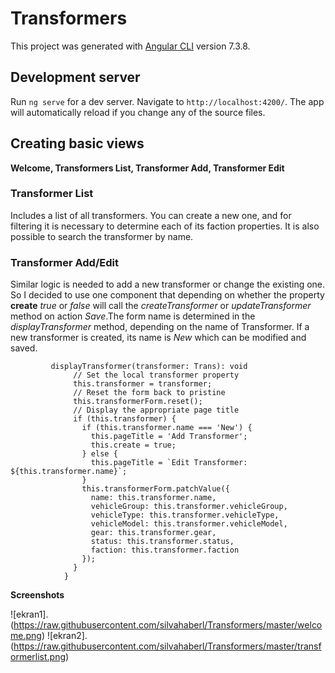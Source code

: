 # Transformers

This project was generated with [Angular CLI](https://github.com/angular/angular-cli) version 7.3.8.

## Development server

Run `ng serve` for a dev server. Navigate to `http://localhost:4200/`. The app will automatically reload if you change any of the source files.


## Creating basic views 

**Welcome, Transformers List, Transformer Add, Transformer Edit**

### Transformer List

Includes a list of all transformers. You can create a new one, and for filtering it is necessary to determine each of its faction properties.
It is also possible to search the transformer by name.

### Transformer Add/Edit

Similar logic is needed to add a new transformer or change the existing one. So I decided to use one component that depending on whether the property **create** *true* or *false* will call the *createTransformer* or *updateTransformer* method on action *Save*.The form name is determined in the *displayTransformer* method, depending on the name of Transformer. If a new transformer is created, its name is *New* which can be modified and saved.
             
             
             displayTransformer(transformer: Trans): void 
                  // Set the local transformer property
                  this.transformer = transformer;
                  // Reset the form back to pristine
                  this.transformerForm.reset();
                  // Display the appropriate page title
                  if (this.transformer) {
                    if (this.transformer.name === 'New') {
                      this.pageTitle = 'Add Transformer';
                      this.create = true;
                    } else {
                      this.pageTitle = `Edit Transformer: ${this.transformer.name}`;
                    }
                    this.transformerForm.patchValue({
                      name: this.transformer.name,
                      vehicleGroup: this.transformer.vehicleGroup,
                      vehicleType: this.transformer.vehicleType,
                      vehicleModel: this.transformer.vehicleModel,
                      gear: this.transformer.gear,
                      status: this.transformer.status,
                      faction: this.transformer.faction
                    });
                  }
                }

**Screenshots**

![ekran1].(https://raw.githubusercontent.com/silvahaberl/Transformers/master/welcome.png)
![ekran2].(https://raw.githubusercontent.com/silvahaberl/Transformers/master/transformerlist.png)
